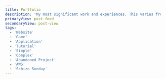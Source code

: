 ```yaml
---
title: Portfolio
description: 'My most significant work and experiences. This varies from failed projects to fully functional apps, websites, games, and more.'
primaryView: post-feed
secondaryView: post-view
tags: 
  - 'Website'
  - 'Game'
  - 'Application'
  - 'Tutorial'
  - 'Simple'
  - 'Complex'
  - 'Abandoned Project'
  - 'AWS'
  - 'Schizo Sunday'
---
```

